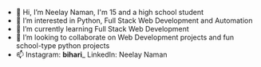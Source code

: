 - 👋 Hi, I’m Neelay Naman, I'm 15 and a high school student
- 👀 I’m interested in Python, Full Stack Web Development and Automation
- 🌱 I’m currently learning Full Stack Web Development
- 💞️ I’m looking to collaborate on Web Development projects and fun school-type python projects
- 📫 Instagram: __bihari___ LinkedIn: Neelay Naman
